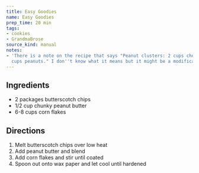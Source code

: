 ```yaml
---
title: Easy Goodies
name: Easy Goodies
prep_time: 20 min
tags:
- cookies
- GrandmaBrose
source_kind: manual
notes:
- 'There is a note on the recipe that says "Peanut clusters: 2 cups choc chips, 2
  cups peanuts." I don''t know what it means but it might be a modification.'
---
```


## Ingredients
- 2 packages butterscotch chips
- 1/2 cup chunky peanut butter
- 6-8 cups corn flakes


## Directions
1. Melt butterscotch chips over low heat
2. Add peanut butter and blend
3. Add corn flakes and stir until coated
4. Spoon out onto wax paper and let cool until hardened
